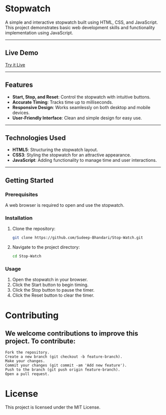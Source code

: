 # Stopwatch

A simple and interactive stopwatch built using HTML, CSS, and JavaScript. This project demonstrates basic web development skills and functionality implementation using JavaScript.

---

##  Live Demo
[Try it Live](https://sudeep-bhandari.github.io/Stop-Watch/)

---

## Features

- **Start, Stop, and Reset**: Control the stopwatch with intuitive buttons.
- **Accurate Timing**: Tracks time up to milliseconds.
- **Responsive Design**: Works seamlessly on both desktop and mobile devices.
- **User-Friendly Interface**: Clean and simple design for easy use.

---

## Technologies Used

- **HTML5**: Structuring the stopwatch layout.
- **CSS3**: Styling the stopwatch for an attractive appearance.
- **JavaScript**: Adding functionality to manage time and user interactions.

---

## Getting Started

### Prerequisites

A web browser is required to open and use the stopwatch.

### Installation

1. Clone the repository:
   ```bash
   git clone https://github.com/Sudeep-Bhandari/Stop-Watch.git
2. Navigate to the project directory:
   ```bash
   cd Stop-Watch

### Usage
1. Open the stopwatch in your browser.
2. Click the Start button to begin timing.
3. Click the Stop button to pause the timer.
4. Click the Reset button to clear the timer.

# Contributing

  ## We welcome contributions to improve this project. To contribute:

    Fork the repository.
    Create a new branch (git checkout -b feature-branch).
    Make your changes.
    Commit your changes (git commit -am 'Add new feature').
    Push to the branch (git push origin feature-branch).
    Open a pull request.

# License
This project is licensed under the MIT License.


